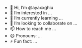 - 👋 Hi, I’m @ayaxxghiu
- 👀 I’m interested in ...
- 🌱 I’m currently learning ...
- 💞️ I’m looking to collaborate on ...
- 📫 How to reach me ...
- 😄 Pronouns: ...
- ⚡ Fun fact: ...

<!---
ayaxxghiu/ayaxxghiu is a ✨ special ✨ repository because its `README.md` (this file) appears on your GitHub profile.
You can click the Preview link to take a look at your changes.
--->
